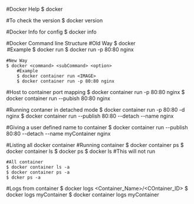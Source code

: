 #Docker Help
$ docker

#To check the version
$ docker version

#Docker Info for config
$ docker info

#Docker Command line Structure
    #Old Way
    $ docker <commant> <option>
        #Example
        $ docker run <IMAGE>
        $ docker run -p 80:80 nginx

    #New Way
    $ docker <command> <subCommand> <option>
        #Example
        $ docker container run <IMAGE>
        $ docker container run -p 80:80 nginx

#Host to container port mapping
$ docker container run -p 80:80 nginx
$ docker container run --pubish 80:80 nginx

#Running contaner in detached mode
$ docker container run -p 80:80 -d nginx 
$ docker container run --publish 80:80 --detach --name nginx 

#Giving a user defined name to container 
$ docker container run --publish 80:80 --detach --name myContainer nginx 

#Listing all docker container
    #Running container
    $ docker container ps
    $ docker container ls 
    $ docker ps 
    $ docker ls #This will not run

    #All container
    $ docker container ls -a
    $ docker container ps -a 
    $ dcker ps -a

#Logs from container
$ docker logs <Container_Name>/<COntainer_ID>
$ docker logs myContainer
$ docker container logs myContainer
